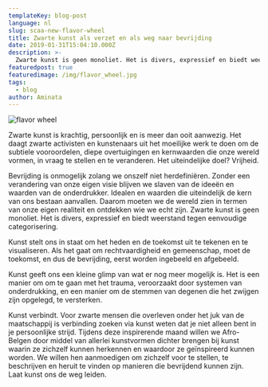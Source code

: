 ```yaml
---
templateKey: blog-post
language: nl
slug: scaa-new-flavor-wheel
title: Zwarte kunst als verzet en als weg naar bevrijding
date: 2019-01-31T15:04:10.000Z
description: >-
  Zwarte kunst is geen monoliet. Het is divers, expressief en biedt weerstand tegen eenvoudige categorisering. Het bestaat overal. In musea en galerijen, op gebouwen en in de straten, op blogs en digitale platforms en op de canvassen van onze lichamen.
featuredpost: true
featuredimage: /img/flavor_wheel.jpg
tags:
  - blog
author: Aminata
---
```

![flavor wheel](/img/flavor_wheel.jpg)

Zwarte kunst is krachtig, persoonlijk en is meer dan ooit aanwezig. Het daagt zwarte activisten en kunstenaars uit het moeilijke werk te doen om de subtiele vooroordelen, diepe overtuigingen en kernwaarden die onze wereld vormen, in vraag te stellen en te veranderen. Het uiteindelijke doel? Vrijheid.

Bevrijding is onmogelijk zolang we onszelf niet herdefiniëren. Zonder een verandering van onze eigen visie blijven we slaven van de ideeën en waarden van de onderdrukker. Idealen en waarden die uiteindelijk de kern van ons bestaan aanvallen.  Daarom moeten we de wereld zien in termen van onze eigen realiteit en ontdekken wie we echt zijn.
Zwarte kunst is geen monoliet. Het is divers, expressief en biedt weerstand tegen eenvoudige categorisering.

Kunst stelt ons in staat om het heden en de toekomst uit te tekenen en te visualiseren. Als het gaat om rechtvaardigheid en gemeenschap, moet de toekomst, en dus de bevrijding, eerst worden ingebeeld en afgebeeld.

Kunst geeft ons een kleine glimp van wat er nog meer mogelijk is. Het is een manier om om te gaan met het trauma, veroorzaakt door systemen van onderdrukking, en een manier om de stemmen van degenen die het zwijgen zijn opgelegd, te versterken.

Kunst verbindt. Voor zwarte mensen die overleven onder het juk van de maatschappij is verbinding zoeken via kunst weten dat je niet alleen bent in je persoonlijke strijd.
Tijdens deze inspirerende maand willen we Afro-Belgen door middel van allerlei kunstvormen dichter brengen bij kunst waarin ze zichzelf kunnen herkennen en waardoor ze geïnspireerd kunnen worden. We willen hen aanmoedigen om zichzelf voor te stellen, te beschrijven en heruit te vinden op manieren die bevrijdend kunnen zijn.
Laat kunst ons de weg leiden.
